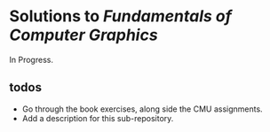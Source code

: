 # Solutions to *Fundamentals of Computer Graphics*

In Progress.

## todos

- Go through the book exercises, along side the CMU assignments. 
- Add a description for this sub-repository.
